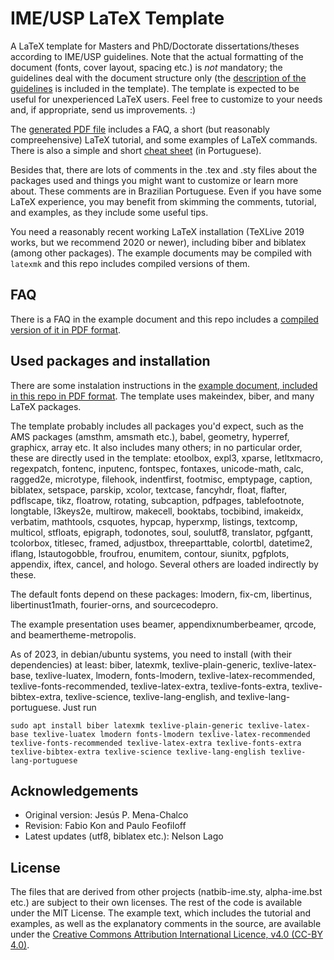 # IME/USP LaTeX Template

A LaTeX template for Masters and PhD/Doctorate dissertations/theses
according to IME/USP guidelines. Note that the actual formatting of
the document (fonts, cover layout, spacing etc.) is *not* mandatory;
the guidelines deal with the document structure only (the [description
of the guidelines](https://www.ime.usp.br/dcc/pos/normas/tesesedissertacoes)
is included in the template). The template is expected to be useful
for unexperienced LaTeX users. Feel free to customize to your needs
and, if appropriate, send us improvements. :)

The [generated PDF file](https://gitlab.com/ccsl-usp/modelo-latex/raw/main/pre-compilados/tese-exemplo.pdf?inline=false)
includes a FAQ, a short (but reasonably
compreehensive) LaTeX tutorial, and some examples of LaTeX commands.
There is also a simple and short [cheat sheet](https://gitlab.com/ccsl-usp/modelo-latex/raw/main/pre-compilados/colinha.pdf?inline=false)
(in Portuguese).

Besides that, there are lots of comments in the .tex and .sty files
about the packages used and things you might want to customize or
learn more about. These comments are in Brazilian Portuguese. Even
if you have some LaTeX experience, you may benefit from skimming the
comments, tutorial, and examples, as they include some useful tips.

You need a reasonably recent working LaTeX installation (TeXLive 2019
works, but we recommend 2020 or newer), including biber and biblatex
(among other packages). The example documents may be compiled with
`latexmk` and this repo includes compiled versions of them.

## FAQ

There is a FAQ in the example document and this repo includes a
[compiled version of it in PDF format](https://gitlab.com/ccsl-usp/modelo-latex/raw/main/pre-compilados/tese-exemplo.pdf?inline=false).

## Used packages and installation

There are some instalation instructions in the [example document,
included in this repo in PDF format](https://gitlab.com/ccsl-usp/modelo-latex/raw/main/pre-compilados/tese-exemplo.pdf?inline=false).
The template uses makeindex, biber, and many LaTeX packages.

The template probably includes all packages you'd expect, such as the
AMS packages (amsthm, amsmath etc.), babel, geometry, hyperref, graphicx,
array etc. It also includes many others; in no particular order, these
are directly used in the template:
etoolbox, expl3, xparse, letltxmacro, regexpatch, fontenc, inputenc,
fontspec, fontaxes, unicode-math, calc, ragged2e, microtype, filehook,
indentfirst, footmisc, emptypage, caption, biblatex, setspace, parskip,
xcolor, textcase, fancyhdr, float, flafter, pdflscape, tikz, floatrow,
rotating, subcaption, pdfpages, tablefootnote, longtable, l3keys2e,
multirow, makecell, booktabs, tocbibind, imakeidx, verbatim, mathtools,
csquotes, hypcap, hyperxmp, listings, textcomp, multicol, stfloats,
epigraph, todonotes, soul, soulutf8, translator, pgfgantt, tcolorbox,
titlesec, framed, adjustbox, threeparttable, colortbl,
datetime2, iflang, lstautogobble, froufrou, enumitem, contour, siunitx,
pgfplots, appendix, iftex, cancel, and hologo. Several others are
loaded indirectly by these.

The default fonts depend on these packages: lmodern, fix-cm, libertinus,
libertinust1math, fourier-orns, and sourcecodepro.

The example presentation uses beamer, appendixnumberbeamer, qrcode,
and beamertheme-metropolis.

As of 2023, in debian/ubuntu systems, you need to install (with
their dependencies) at least: biber, latexmk, texlive-plain-generic,
texlive-latex-base, texlive-luatex, lmodern, fonts-lmodern,
texlive-latex-recommended, texlive-fonts-recommended, texlive-latex-extra,
texlive-fonts-extra, texlive-bibtex-extra, texlive-science,
texlive-lang-english, and texlive-lang-portuguese. Just run

`sudo apt install biber latexmk texlive-plain-generic texlive-latex-base texlive-luatex lmodern fonts-lmodern texlive-latex-recommended texlive-fonts-recommended texlive-latex-extra texlive-fonts-extra texlive-bibtex-extra texlive-science texlive-lang-english texlive-lang-portuguese`

## Acknowledgements

 * Original version: Jesús P. Mena-Chalco
 * Revision: Fabio Kon and Paulo Feofiloff
 * Latest updates (utf8, biblatex etc.): Nelson Lago

## License

The files that are derived from other projects (natbib-ime.sty,
alpha-ime.bst etc.) are subject to their own licenses. The rest
of the code is available under the MIT License. The example text,
which includes the tutorial and examples, as well as the explanatory
comments in the source, are available under the [Creative Commons
Attribution International Licence, v4.0 (CC-BY 4.0)](https://creativecommons.org/licenses/by/4.0/).
